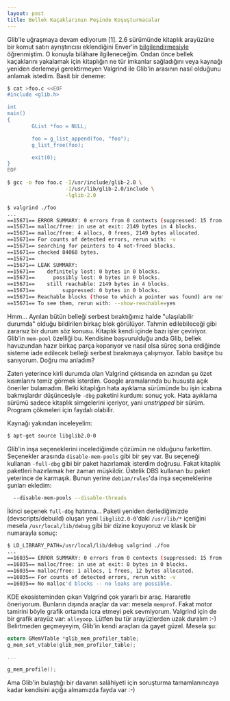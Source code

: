 ```yaml
---
layout: post
title: Bellek Kaçaklarının Peşinde Koşuşturmacalar
---
```


Glib'le uğraşmaya devam ediyorum [1].  2.6 sürümünde kitaplık arayüzüne bir
komut satırı ayrıştırıcısı eklendiğini Enver'in
[bilgilendirmesiyle](http://skyblue.gen.tr/blog/0712041806.html) öğrenmiştim.
O konuyla bilâhare ilgileneceğim.  Ondan önce bellek kaçaklarını yakalamak
için kitaplığın ne tür imkanlar sağladığını veya kaynağı yeniden derlemeyi
gerektirmeyen Valgrind ile Glib'in arasının nasıl olduğunu anlamak istedim.
Basit bir deneme:

```bash
$ cat >foo.c <<EOF
#include <glib.h>

int
main()
{
        GList *foo = NULL;

        foo = g_list_append(foo, "foo");
        g_list_free(foo);

        exit(0);
}
EOF

$ gcc -o foo foo.c -I/usr/include/glib-2.0 \
                   -I/usr/lib/glib-2.0/include \
                   -lglib-2.0

$ valgrind ./foo
...
==15671== ERROR SUMMARY: 0 errors from 0 contexts (suppressed: 15 from 1)
==15671== malloc/free: in use at exit: 2149 bytes in 4 blocks.
==15671== malloc/free: 4 allocs, 0 frees, 2149 bytes allocated.
==15671== For counts of detected errors, rerun with: -v
==15671== searching for pointers to 4 not-freed blocks.
==15671== checked 84068 bytes.
==15671==
==15671== LEAK SUMMARY:
==15671==    definitely lost: 0 bytes in 0 blocks.
==15671==      possibly lost: 0 bytes in 0 blocks.
==15671==    still reachable: 2149 bytes in 4 blocks.
==15671==         suppressed: 0 bytes in 0 blocks.
==15671== Reachable blocks (those to which a pointer was found) are not shown.
==15671== To see them, rerun with: --show-reachable=yes
```

Hmm...  Ayrılan bütün belleği serbest bıraktığımız halde "ulaşılabilir
durumda" olduğu bildirilen birkaç blok görülüyor.  Tahmin edilebileceği gibi
zararsız bir durum söz konusu.  Kitaplık kendi içinde bazı işler çeviriyor.
Glib'in `mem-pool` özelliği bu.  Kendisine başvurulduğu anda Glib, bellek
havuzundan hazır birkaç parça koparıyor ve nasıl olsa süreç sona erdiğinde
sisteme iade edilecek belleği serbest bırakmaya çalışmıyor.  Tablo basitçe bu
sanıyorum.  Doğru mu anladım?

Zaten yeterince kirli durumda olan Valgrind çıktısında en azından şu özet
kısımlarını temiz görmek isterdim.  Google aramalarında bu hususta açık
öneriler bulamadım.  Belki kitaplığın hata ayıklama sürümünde bu işin icabına
bakmışlardır düşüncesiyle `-dbg` paketini kurdum: sonuç yok.  Hata ayıklama
sürümü sadece kitaplık simgelerini içeriyor, yani _unstripped_ bir sürüm.
Program çökmeleri için faydalı olabilir.

Kaynağı yakından inceleyelim:

```bash
$ apt-get source libglib2.0-0
```

Glib'in inşa seçeneklerini incelediğimde çözümün ne olduğunu farkettim.
Seçenekler arasında `disable-mem-pools` gibi bir şey var.  Bu seçeneği
kullanan `-full-dbg` gibi bir paket hazırlamak isterdim doğrusu.  Fakat
kitaplık paketleri hazırlamak her zaman müşkildir.  Üstelik DBS kullanan bu
paket yeterince de karmaşık.  Bunun yerine `debian/rules`'da inşa
seçeneklerine şunları ekledim:

```bash
  --disable-mem-pools --disable-threads
```

İkinci seçenek `full-dbg` hatırına...  Paketi yeniden derlediğimizde
(devscripts/debuild) oluşan yeni `libglib2.0-0`'daki `/usr/lib/*` içeriğini
mesela `/usr/local/lib/debug` gibi bir dizine koyuyoruz ve klasik bir
numarayla sonuç:

```bash
$ LD_LIBRARY_PATH=/usr/local/lib/debug valgrind ./foo
...
==16035== ERROR SUMMARY: 0 errors from 0 contexts (suppressed: 15 from 1)
==16035== malloc/free: in use at exit: 0 bytes in 0 blocks.
==16035== malloc/free: 1 allocs, 1 frees, 12 bytes allocated.
==16035== For counts of detected errors, rerun with: -v
==16035== No malloc'd blocks -- no leaks are possible.
```

KDE ekosisteminden çıkan Valgrind çok yararlı bir araç.  Hararetle öneriyorum.
Bunların dışında araçlar da var: mesela `memprof`.  Fakat motor tamirini böyle
grafik ortamda icra etmeyi pek sevmiyorum.  Valgrind için de bir grafik arayüz
var: `alleyoop`.  Lütfen bu tür arayüzlerden uzak duralım :-)  Belirtmeden
geçmeyeyim, Glib'in kendi araçları da gayet güzel.  Mesela şu:

```c
extern GMemVTable *glib_mem_profiler_table;
g_mem_set_vtable(glib_mem_profiler_table);

...

g_mem_profile();
```

Ama Glib'in bulaştığı bir davanın salâhiyeti için soruşturma tamamlanıncaya
kadar kendisini açığa almamızda fayda var :-)
